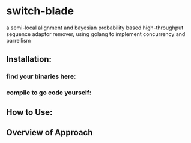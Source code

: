# switch-blade
a semi-local alignment and bayesian probability based high-throughput sequence adaptor remover, using golang to implement concurrency and parrellism

## Installation:

### find your binaries here:

### compile to go code yourself:

## How to Use:

## Overview of Approach


